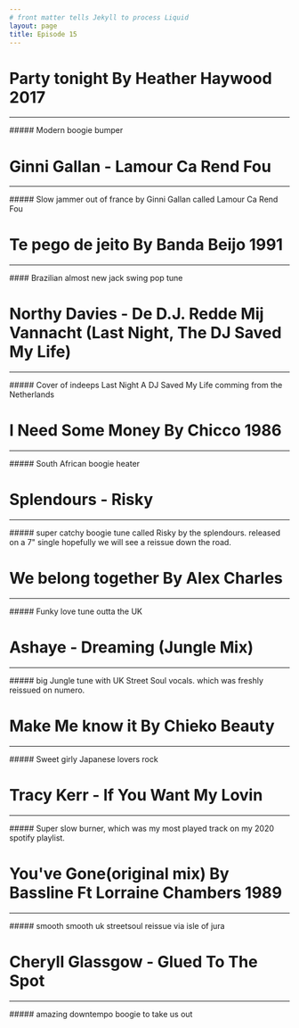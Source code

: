 ```yaml
---
# front matter tells Jekyll to process Liquid
layout: page
title: Episode 15
---
```



# Party tonight By Heather Haywood 2017 
<hr>
##### Modern boogie bumper

# Ginni Gallan - Lamour Ca Rend Fou
<hr>
##### Slow jammer out of france by Ginni Gallan called Lamour Ca Rend Fou

# Te pego de jeito By Banda Beijo 1991
<hr>
#### Brazilian almost new jack swing pop tune 

# Northy Davies - De D.J. Redde Mij Vannacht (Last Night, The DJ Saved My Life)
<hr>
##### Cover of indeeps Last Night A DJ Saved My Life comming from the Netherlands

# I Need Some Money By Chicco 1986
<hr>
##### South African boogie heater

# Splendours - Risky
<hr>
##### super catchy boogie tune called Risky by the splendours. released on a 7" single hopefully we will see a reissue down the road.

# We belong together By Alex Charles 
<hr>
##### Funky love tune outta the UK 

# Ashaye - Dreaming (Jungle Mix)
<hr>
##### big Jungle tune with UK Street Soul vocals. which was freshly reissued on numero.

# Make Me know it By Chieko Beauty
<hr>
##### Sweet girly Japanese lovers rock 

# Tracy Kerr - If You Want My Lovin
<hr>
##### Super slow burner, which was my most played track on my 2020 spotify playlist.

# You've Gone(original mix) By Bassline Ft Lorraine Chambers 1989
<hr>
##### smooth smooth uk streetsoul reissue via isle of jura

# Cheryll Glassgow - Glued To The Spot
<hr>
##### amazing downtempo boogie to take us out 